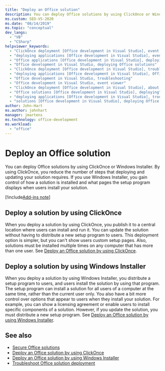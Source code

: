 ```yaml
---
title: "Deploy an Office solution"
description: You can deploy Office solutions by using ClickOnce or Windows Installer. By using ClickOnce, you reduce the number of steps that deploying your solution requires.
ms.custom: SEO-VS-2020
ms.date: "08/14/2019"
ms.topic: "conceptual"
dev_langs:
  - "VB"
  - "CSharp"
helpviewer_keywords:
  - "ClickOnce deployment [Office development in Visual Studio], event viewer"
  - "deploying applications [Office development in Visual Studio], event viewer"
  - "Office applications [Office development in Visual Studio], deploying Office solutions"
  - "Office development in Visual Studio, deploying Office solutions"
  - "ClickOnce deployment [Office development in Visual Studio], troubleshooting"
  - "deploying applications [Office development in Visual Studio], Office solutions (2007 system)"
  - "Office development in Visual Studio, troubleshooting"
  - "Office development in Visual Studio, event viewer"
  - "ClickOnce deployment [Office development in Visual Studio], about ClickOnce solution deployments"
  - "Office solutions [Office development in Visual Studio], deploying"
  - "deploying applications [Office development in Visual Studio], troubleshooting"
  - "solutions [Office development in Visual Studio], deploying Office solutions (2007 system)"
author: John-Hart
ms.author: johnhart
manager: jmartens
ms.technology: office-development
ms.workload:
  - "office"
---
```

# Deploy an Office solution
  You can deploy Office solutions by using ClickOnce or Windows Installer. By using ClickOnce, you reduce the number of steps that deploying and updating your solution requires. If you use Windows Installer, you gain control of how a solution is installed and what pages the setup program displays when users install your solution.

[!include[Add-ins note](includes/addinsnote.md)]

## Deploy a solution by using ClickOnce
 When you deploy a solution by using ClickOnce, you publish it to a central location where users can install and run it. You can update the solution without having to distribute a new setup program to users.  This deployment option is simpler, but you can't show users custom setup pages. Also, solutions must be installed multiple times on any computer that has more than one user. See [Deploy an Office solution by using ClickOnce](../vsto/deploying-an-office-solution-by-using-clickonce.md).

## Deploy a solution by using Windows Installer
 When you deploy a solution by using Windows Installer, you distribute a setup program to users, and users install the solution by using that program. The setup program can install a solution for all users of a computer at the same time, rather than the current user only. You also have a bit more control over options that appear to users when they install your solution. For example, you can show a licensing agreement or enable users to install specific components of a solution. However, if you update the solution, you must distribute a new setup program. See [Deploy an Office solution by using Windows Installer](../vsto/deploying-a-vsto-solution-by-using-windows-installer.md).

## See also
- [Secure Office solutions](../vsto/securing-office-solutions.md)
- [Deploy an Office solution by using ClickOnce](../vsto/deploying-an-office-solution-by-using-clickonce.md)
- [Deploy an Office solution by using Windows Installer](../vsto/deploying-a-vsto-solution-by-using-windows-installer.md)
- [Troubleshoot Office solution deployment](../vsto/troubleshooting-office-solution-deployment.md)
